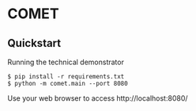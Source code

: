# COMET

## Quickstart

Running the technical demonstrator

    $ pip install -r requirements.txt
    $ python -m comet.main --port 8080

Use your web browser to access http://localhost:8080/
